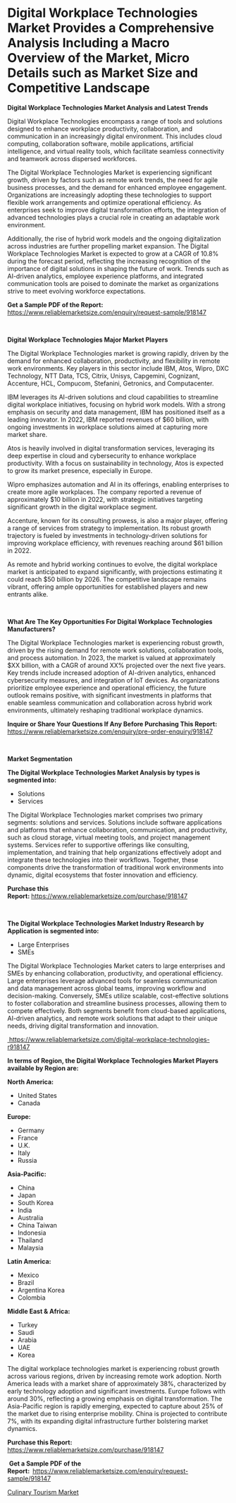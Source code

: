 <p><h1>Digital Workplace Technologies Market Provides a Comprehensive Analysis Including a Macro Overview of the Market, Micro Details such as Market Size and Competitive Landscape</h1></p><p><strong>Digital Workplace Technologies Market Analysis and Latest Trends</strong></p>
<p><p>Digital Workplace Technologies encompass a range of tools and solutions designed to enhance workplace productivity, collaboration, and communication in an increasingly digital environment. This includes cloud computing, collaboration software, mobile applications, artificial intelligence, and virtual reality tools, which facilitate seamless connectivity and teamwork across dispersed workforces.</p><p>The Digital Workplace Technologies Market is experiencing significant growth, driven by factors such as remote work trends, the need for agile business processes, and the demand for enhanced employee engagement. Organizations are increasingly adopting these technologies to support flexible work arrangements and optimize operational efficiency. As enterprises seek to improve digital transformation efforts, the integration of advanced technologies plays a crucial role in creating an adaptable work environment.</p><p>Additionally, the rise of hybrid work models and the ongoing digitalization across industries are further propelling market expansion. The Digital Workplace Technologies Market is expected to grow at a CAGR of 10.8% during the forecast period, reflecting the increasing recognition of the importance of digital solutions in shaping the future of work. Trends such as AI-driven analytics, employee experience platforms, and integrated communication tools are poised to dominate the market as organizations strive to meet evolving workforce expectations.</p></p>
<p><strong>Get a Sample PDF of the Report:&nbsp;</strong> <a href="https://www.reliablemarketsize.com/enquiry/request-sample/918147?utm_campaign=2925&utm_medium=2&utm_source=Github&utm_content=ia&utm_term=07032025&utm_id=digital-workplace-technologies">https://www.reliablemarketsize.com/enquiry/request-sample/918147</a></p>
<p>&nbsp;</p>
<p><strong>Digital Workplace Technologies Major Market Players</strong></p>
<p><p>The Digital Workplace Technologies market is growing rapidly, driven by the demand for enhanced collaboration, productivity, and flexibility in remote work environments. Key players in this sector include IBM, Atos, Wipro, DXC Technology, NTT Data, TCS, Citrix, Unisys, Capgemini, Cognizant, Accenture, HCL, Compucom, Stefanini, Getronics, and Computacenter.</p><p>IBM leverages its AI-driven solutions and cloud capabilities to streamline digital workplace initiatives, focusing on hybrid work models. With a strong emphasis on security and data management, IBM has positioned itself as a leading innovator. In 2022, IBM reported revenues of $60 billion, with ongoing investments in workplace solutions aimed at capturing more market share.</p><p>Atos is heavily involved in digital transformation services, leveraging its deep expertise in cloud and cybersecurity to enhance workplace productivity. With a focus on sustainability in technology, Atos is expected to grow its market presence, especially in Europe.</p><p>Wipro emphasizes automation and AI in its offerings, enabling enterprises to create more agile workplaces. The company reported a revenue of approximately $10 billion in 2022, with strategic initiatives targeting significant growth in the digital workplace segment.</p><p>Accenture, known for its consulting prowess, is also a major player, offering a range of services from strategy to implementation. Its robust growth trajectory is fueled by investments in technology-driven solutions for improving workplace efficiency, with revenues reaching around $61 billion in 2022.</p><p>As remote and hybrid working continues to evolve, the digital workplace market is anticipated to expand significantly, with projections estimating it could reach $50 billion by 2026. The competitive landscape remains vibrant, offering ample opportunities for established players and new entrants alike.</p></p>
<p>&nbsp;</p>
<p><strong>What Are The Key Opportunities For Digital Workplace Technologies Manufacturers?</strong></p>
<p><p>The Digital Workplace Technologies market is experiencing robust growth, driven by the rising demand for remote work solutions, collaboration tools, and process automation. In 2023, the market is valued at approximately $XX billion, with a CAGR of around XX% projected over the next five years. Key trends include increased adoption of AI-driven analytics, enhanced cybersecurity measures, and integration of IoT devices. As organizations prioritize employee experience and operational efficiency, the future outlook remains positive, with significant investments in platforms that enable seamless communication and collaboration across hybrid work environments, ultimately reshaping traditional workplace dynamics.</p></p>
<p><strong>Inquire or Share Your Questions If Any Before Purchasing This Report:</strong> <a href="https://www.reliablemarketsize.com/enquiry/pre-order-enquiry/918147?utm_campaign=2925&utm_medium=2&utm_source=Github&utm_content=ia&utm_term=07032025&utm_id=digital-workplace-technologies">https://www.reliablemarketsize.com/enquiry/pre-order-enquiry/918147</a></p>
<p>&nbsp;</p>
<p><strong>Market Segmentation</strong></p>
<p><strong>The Digital Workplace Technologies Market Analysis by types is segmented into:</strong></p>
<p><ul><li>Solutions</li><li>Services</li></ul></p>
<p><p>The Digital Workplace Technologies market comprises two primary segments: solutions and services. Solutions include software applications and platforms that enhance collaboration, communication, and productivity, such as cloud storage, virtual meeting tools, and project management systems. Services refer to supportive offerings like consulting, implementation, and training that help organizations effectively adopt and integrate these technologies into their workflows. Together, these components drive the transformation of traditional work environments into dynamic, digital ecosystems that foster innovation and efficiency.</p></p>
<p><strong>Purchase this Report:&nbsp;</strong><a href="https://www.reliablemarketsize.com/purchase/918147?utm_campaign=2925&utm_medium=2&utm_source=Github&utm_content=ia&utm_term=07032025&utm_id=digital-workplace-technologies">https://www.reliablemarketsize.com/purchase/918147</a></p>
<p>&nbsp;</p>
<p><strong>The Digital Workplace Technologies Market Industry Research by Application is segmented into:</strong></p>
<p><ul><li>Large Enterprises</li><li>SMEs</li></ul></p>
<p><p>The Digital Workplace Technologies Market caters to large enterprises and SMEs by enhancing collaboration, productivity, and operational efficiency. Large enterprises leverage advanced tools for seamless communication and data management across global teams, improving workflow and decision-making. Conversely, SMEs utilize scalable, cost-effective solutions to foster collaboration and streamline business processes, allowing them to compete effectively. Both segments benefit from cloud-based applications, AI-driven analytics, and remote work solutions that adapt to their unique needs, driving digital transformation and innovation.</p></p>
<p><a href="https://www.reliablemarketsize.com/digital-workplace-technologies-r918147?utm_campaign=2925&utm_medium=2&utm_source=Github&utm_content=ia&utm_term=07032025&utm_id=digital-workplace-technologies">&nbsp;https://www.reliablemarketsize.com/digital-workplace-technologies-r918147</a></p>
<p><strong>In terms of Region, the Digital Workplace Technologies Market Players available by Region are:</strong></p>
<p>
    <p> <strong> North America: </strong>
        <ul>
            <li>United States</li>
            <li>Canada</li>
        </ul>
        </p> 
    <p> <strong> Europe: </strong>
        <ul>
            <li>Germany</li>
            <li>France</li>
            <li>U.K.</li>
            <li>Italy</li>
            <li>Russia</li>
        </ul>
        </p> 
    <p> <strong> Asia-Pacific: </strong>
        <ul>
            <li>China</li>
            <li>Japan</li>
            <li>South Korea</li>
            <li>India</li>
            <li>Australia</li>
            <li>China Taiwan</li>
            <li>Indonesia</li>
            <li>Thailand</li>
            <li>Malaysia</li>
        </ul>
        </p> 
    <p> <strong> Latin America: </strong>
        <ul>
            <li>Mexico</li>
            <li>Brazil</li>
            <li>Argentina Korea</li>
            <li>Colombia</li>
        </ul>
        </p> 
    <p> <strong> Middle East & Africa: </strong>
        <ul>
            <li>Turkey</li>
            <li>Saudi</li>
            <li>Arabia</li>
            <li>UAE</li>
            <li>Korea</li>
        </ul>
    </p>
    </p>
<p><p>The digital workplace technologies market is experiencing robust growth across various regions, driven by increasing remote work adoption. North America leads with a market share of approximately 38%, characterized by early technology adoption and significant investments. Europe follows with around 30%, reflecting a growing emphasis on digital transformation. The Asia-Pacific region is rapidly emerging, expected to capture about 25% of the market due to rising enterprise mobility. China is projected to contribute 7%, with its expanding digital infrastructure further bolstering market dynamics.</p></p>
<p><strong>Purchase this Report: </strong><a href="https://www.reliablemarketsize.com/purchase/918147?utm_campaign=2925&utm_medium=2&utm_source=Github&utm_content=ia&utm_term=07032025&utm_id=digital-workplace-technologies">https://www.reliablemarketsize.com/purchase/918147</a></p>
<p>&nbsp;<strong>Get a Sample PDF of the Report:&nbsp;&nbsp;</strong><a href="https://www.reliablemarketsize.com/enquiry/request-sample/918147?utm_campaign=2925&utm_medium=2&utm_source=Github&utm_content=ia&utm_term=07032025&utm_id=digital-workplace-technologies">https://www.reliablemarketsize.com/enquiry/request-sample/918147</a></p>
<p><strong></strong></p>
<p><p><a href="https://github.com/sadimsamid/Market-Research-Report-List-1/blob/main/culinary-tourism-market.md?utm_campaign=2925&utm_medium=2&utm_source=Github&utm_content=ia&utm_term=07032025&utm_id=digital-workplace-technologies">Culinary Tourism Market</a></p></p>
